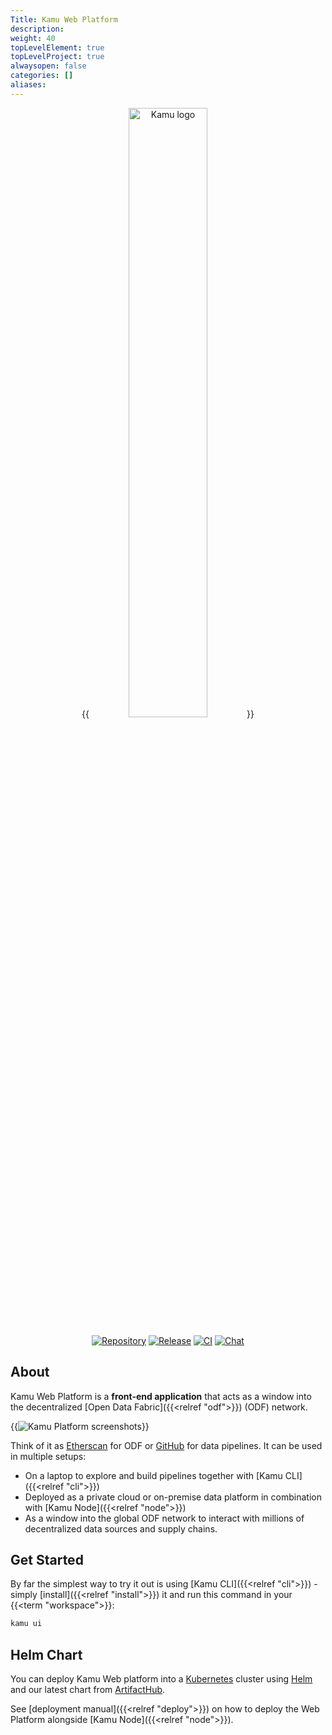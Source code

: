 ```yaml
---
Title: Kamu Web Platform
description:
weight: 40
topLevelElement: true
topLevelProject: true
alwaysopen: false
categories: []
aliases:
---
```


<div align="center">

{{<image filename="/images/kamu-logo-slogan.png" alt="Kamu logo" width="50%">}}

[![Repository](https://img.shields.io/github/v/tag/kamu-data/kamu-web-ui?include_prereleases&logo=github&logoColor=white&label=Repository&style=for-the-badge)](https://github.com/kamu-data/kamu-web-ui/)
[![Release](https://img.shields.io/github/v/release/kamu-data/kamu-web-ui?include_prereleases&logo=angular&logoColor=orange&style=for-the-badge)](https://github.com/kamu-data/kamu-web-ui/releases/latest)
[![CI](https://img.shields.io/github/actions/workflow/status/kamu-data/kamu-web-ui/build.yaml?logo=githubactions&label=CI&logoColor=white&style=for-the-badge&branch=master)](https://github.com/kamu-data/kamu-web-ui/actions)
[![Chat](https://shields.io/discord/898726370199359498?style=for-the-badge&logo=discord&label=Discord)](https://discord.gg/nU6TXRQNXC)


</p>
</div>

## About

Kamu Web Platform is a **front-end application** that acts as a window into the decentralized [Open Data Fabric]({{<relref "odf">}}) (ODF) network.

{{<image filename="/images/platform/kamu-web-ui-screenshot-cloud.png" alt="Kamu Platform screenshots">}}

Think of it as [Etherscan](https://etherscan.io/) for ODF or [GitHub](https://github.com) for data pipelines. It can be used in multiple setups:
- On a laptop to explore and build pipelines together with [Kamu CLI]({{<relref "cli">}})
- Deployed as a private cloud or on-premise data platform in combination with [Kamu Node]({{<relref "node">}})
- As a window into the global ODF network to interact with millions of decentralized data sources and supply chains.

## Get Started
By far the simplest way to try it out is using [Kamu CLI]({{<relref "cli">}}) - simply [install]({{<relref "install">}}) it and run this command in your {{<term "workspace">}}:

```sh
kamu ui
```

## Helm Chart
You can deploy Kamu Web platform into a [Kubernetes](https://kubernetes.io/) cluster using [Helm](https://helm.sh/) and our latest chart from [ArtifactHub](https://artifacthub.io/packages/search?org=kamu).

See [deployment manual]({{<relref "deploy">}}) on how to deploy the Web Platform alongside [Kamu Node]({{<relref "node">}}).
